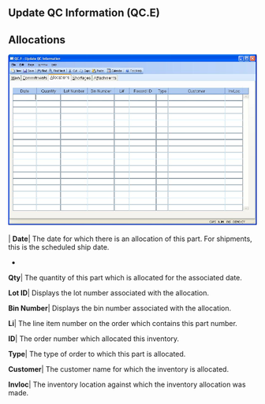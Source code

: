 ## Update QC Information (QC.E)
<PageHeader />

## Allocations

![](./QC-E-3.jpg)

| **Date**|  The date for which there is an allocation of this part. For
shipments, this is the scheduled ship date.

-  
**Qty**|  The quantity of this part which is allocated for the associated
date.

**Lot ID**|  Displays the lot number associated with the allocation.

**Bin Number**|  Displays the bin number associated with the allocation.

**Li**|  The line item number on the order which contains this part number.

**ID**|  The order number which allocated this inventory.

**Type**|  The type of order to which this part is allocated.

**Customer**|  The customer name for which the inventory is allocated.

**Invloc**|  The inventory location against which the inventory allocation was
made.


<badge text= "Version 8.10.57 " vertical="middle" />

<PageFooter />
